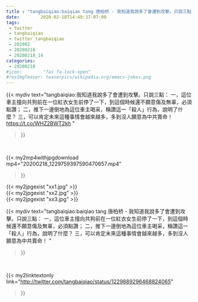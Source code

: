 ```yaml
---
title : "tangbaiqiao:baiqiao tang 唐柏桥 - 我知道我說多了會遭到攻擊。只說三點：  一，這位車主撞向共狗前在一位紅衣女生前停了一下，到這個時候還不願意傷及無辜，必須點讚； 二，推下一邊倒地為這位車主喝采，稱讚這一「殺人」行為，說明了什麼？ 三，可以肯定未來這種事情會越來越多，多到沒人願意為中共賣命！ "
date:        2020-02-18T14:40:37-07:00
tags:
 - twitter
 - tangbaiqiao
 - twitter_tangbaiqiao
 - 202002
 - 20200218
 - 20200218_14
categories:
 - 20200218
#icon:        "fas fa-lock-open"
#resImgTeaser: teaserpics/wikipedia.org/emacs-jokes.png
---
```


{{< mydiv text="tangbaiqiao:我知道我說多了會遭到攻擊。只說三點：  一，這位車主撞向共狗前在一位紅衣女生前停了一下，到這個時候還不願意傷及無辜，必須點讚； 二，推下一邊倒地為這位車主喝采，稱讚這一「殺人」行為，說明了什麼？ 三，可以肯定未來這種事情會越來越多，多到沒人願意為中共賣命！ https://t.co/WHZ2BWT2kh "
>}}
<br>


{{< my2mp4withjpgdownload mp4="20200218_1229759397590470657.mp4"
>}}

{{< my2jpgexist "xx1.jpg" >}}<br>
{{< my2jpgexist "xx2.jpg" >}}<br>
{{< my2jpgexist "xx3.jpg" >}}<br>



{{< mydiv text="tangbaiqiao:baiqiao tang 唐柏桥 - 我知道我說多了會遭到攻擊。只說三點：  一，這位車主撞向共狗前在一位紅衣女生前停了一下，到這個時候還不願意傷及無辜，必須點讚； 二，推下一邊倒地為這位車主喝采，稱讚這一「殺人」行為，說明了什麼？ 三，可以肯定未來這種事情會越來越多，多到沒人願意為中共賣命！ "
>}}
<br>

{{< my2linktextonly link="http://twitter.com/tangbaiqiao/status/1229889296468824065"
>}}


<br>

